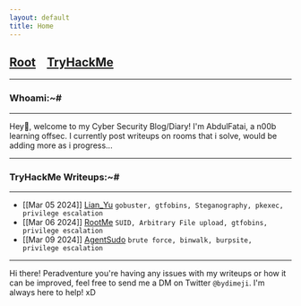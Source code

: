 ```yaml
---
layout: default
title: Home
---
```


<!--Favicon-->
<!--link rel="shortcut icon" href="favico.ico" type="image/vnd.microsoft.icon"-->
<h2 class="mume-header" id="mainindexhtml-nbspnbsp-contactcontacthtml"><a href="./index.html">Root</a>&#xA0;&#xA0;&#xA0; <a href="/posts/thm/index.html">TryHackMe</a>&#xA0;&#xA0;&#xA0;</h2>

* * *
### Whoami:~#
* * *

Hey👋, welcome to my Cyber Security Blog/Diary! I'm AbdulFatai, a n00b learning offsec. I currently post writeups on rooms that i solve, would be adding more as i progress...


* * *
### **TryHackMe Writeups:~#**
* * *
<!-- - [[June 23 2023]] [Source](https://sec-fortress.github.io/posts/thm/posts/source.html) `Webmin, Metasploit`
- [[June 24 2023]] [Agent Sudo](https://sec-fortress.github.io/posts/thm/posts/agentsudo.html) `BruteForce, Redirections, Steganography`-->
- [[Mar 05 2024]] [Lian_Yu](https://sixth-sensei.github.io/posts/thm/posts/Lian_Yu.html) `gobuster, gtfobins, Steganography, pkexec, privilege escalation`
- [[Mar 06 2024]] [RootMe](https://sixth-sensei.github.io/posts/thm/posts/rootme.html) `SUID, Arbitrary File upload, gtfobins, privilege escalation`
- [[Mar 09 2024]] [AgentSudo](https://sixth-sensei.github.io/posts/thm/posts/agentsudo.html) `brute force, binwalk, burpsite, privilege escalation`




* * *

Hi there! Peradventure you're having any issues with my writeups or how it can be improved, feel free to send me a DM on Twitter `@bydimeji`. I'm always here to help! xD
